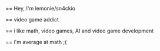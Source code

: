 == Hey, I'm lemonie/sn4ckio


== video game addict


== i like math, video games, AI and video game development


== i'm average at math ;(

